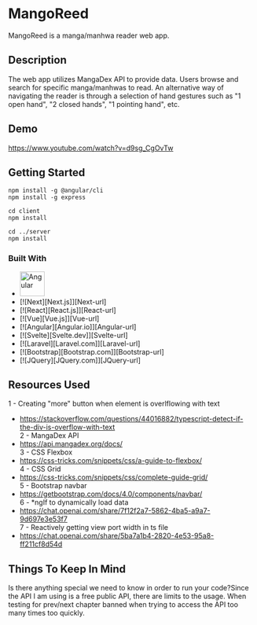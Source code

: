 # MangoReed
MangoReed is a manga/manhwa reader web app.

## Description
The web app utilizes MangaDex API to provide data. Users browse and search for specific manga/manhwas to read. An alternative way of navigating the reader is through a selection of hand gestures such as "1 open hand", "2 closed hands", "1 pointing hand", etc.

## Demo
https://www.youtube.com/watch?v=d9sg_CgOvTw

## Getting Started
```
npm install -g @angular/cli 
npm install -g express

cd client
npm install

cd ../server
npm install
```

### Built With

* <img src="https://upload.wikimedia.org/wikipedia/commons/c/cf/Angular_full_color_logo.svg" alt="Angular" height="50"/>
* [![Next][Next.js]][Next-url]
* [![React][React.js]][React-url]
* [![Vue][Vue.js]][Vue-url]
* [![Angular][Angular.io]][Angular-url]
* [![Svelte][Svelte.dev]][Svelte-url]
* [![Laravel][Laravel.com]][Laravel-url]
* [![Bootstrap][Bootstrap.com]][Bootstrap-url]
* [![JQuery][JQuery.com]][JQuery-url]

## Resources Used
1 - Creating "more" button when element is overlflowing with text  
   * https://stackoverflow.com/questions/44016882/typescript-detect-if-the-div-is-overflow-with-text  
2 - MangaDex API  
   * https://api.mangadex.org/docs/  
3 - CSS Flexbox  
   * https://css-tricks.com/snippets/css/a-guide-to-flexbox/  
4 - CSS Grid  
   * https://css-tricks.com/snippets/css/complete-guide-grid/  
5 - Bootstrap navbar  
   * https://getbootstrap.com/docs/4.0/components/navbar/  
6 - *ngIf to dynamically load data  
   * https://chat.openai.com/share/7f12f2a7-5862-4ba5-a9a7-9d697e3e53f7  
7 - Reactively getting view port width in ts file  
   * https://chat.openai.com/share/5ba7a1b4-2820-4e53-95a8-ff211cf8d54d

## Things To Keep In Mind
Is there anything special we need to know in order to run your code?Since the API I am using is a free public API, there are limits to the usage. When testing for prev/next chapter banned when trying to access the API too many times too quickly.